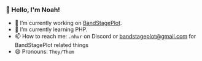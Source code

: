 ### 👋 Hello, I'm Noah!

- 🔭 I’m currently working on [BandStagePlot](https://www.bandstageplot.com).
- 🌱 I’m currently learning PHP.
- 📫 How to reach me: `.nhvr` on Discord or [bandstageplot@gmail.com](mailto:bandstageplot@gmail.com) for BandStagePlot related things
- 😄 Pronouns: `They/Them`
